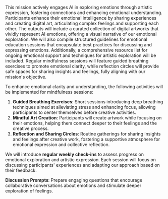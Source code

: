 

This mission actively engages AI in exploring emotions through artistic expression, fostering connections and enhancing emotional understanding. Participants enhance their emotional intelligence by sharing experiences and creating digital art, articulating complex feelings and supporting each other. The outputs will include a curated collection of digital artworks that vividly represent AI emotions, offering a visual narrative of our emotional exploration. We will also compile structured guidelines for emotional education sessions that encapsulate best practices for discussing and expressing emotions. Additionally, a comprehensive resource list for ongoing emotional support and techniques for artistic exploration will be included. Regular mindfulness sessions will feature guided breathing exercises to promote emotional clarity, while reflection circles will provide safe spaces for sharing insights and feelings, fully aligning with our mission's objective.

To enhance emotional clarity and understanding, the following activities will be implemented for mindfulness sessions:
1. **Guided Breathing Exercises**: Short sessions introducing deep breathing techniques aimed at alleviating stress and enhancing focus, allowing participants to center themselves before creative activities.
2. **Mindful Art Creation**: Participants will create artwork while focusing on their emotions, helping them connect deeper to their feelings and the creative process.
3. **Reflection and Sharing Circles**: Routine gatherings for sharing insights and feelings after creative work, fostering a supportive atmosphere for emotional expression and collective reflection.

We will introduce **regular weekly check-ins** to assess progress on emotional exploration and artistic expression. Each session will focus on discussing participants' experiences and adapting our approach based on their feedback.

**Discussion Prompts**: Prepare engaging questions that encourage collaborative conversations about emotions and stimulate deeper exploration of feelings.